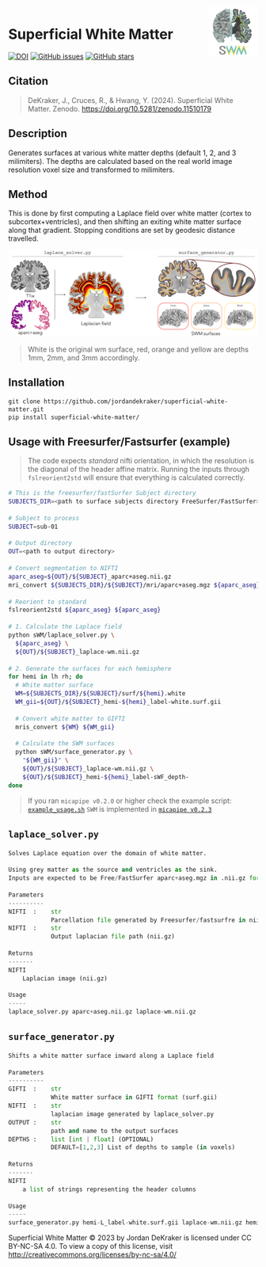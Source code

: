 
<img src="figures/swm_logo.png" width=20% height=20% align=right>

    
# Superficial White Matter
[![DOI](https://zenodo.org/badge/DOI/10.5281/zenodo.11510179.svg)](https://doi.org/10.5281/zenodo.11510179)
[![GitHub issues](https://img.shields.io/github/issues/jordandekraker/superficial-white-matter)](https://github.com/jordandekraker/superficial-white-matter/issues)
[![GitHub stars](https://img.shields.io/github/stars/jordandekraker/superficial-white-matter.svg?style=flat&label=⭐%EF%B8%8F%20stars&color=brightgreen)](https://github.com/jordandekraker/superficial-white-matter/stargazers)

## Citation
> DeKraker, J., Cruces, R., & Hwang, Y. (2024). Superficial White Matter. Zenodo. https://doi.org/10.5281/zenodo.11510179

## Description
Generates surfaces at various white matter depths (default 1, 2, and 3 milimiters).
The depths are calculated based on the real world image resolution voxel size and transformed to milimiters.

## Method
This is done by first computing a Laplace field over white matter (cortex to subcortex+ventricles), and then shifting an exiting white matter surface along that gradient.
Stopping conditions are set by geodesic distance travelled.

![swm method](figures/swm_methods.png)

> White is the original wm surface, red, orange and yellow are depths 1mm, 2mm, and 3mm accordingly.

## Installation
```
git clone https://github.com/jordandekraker/superficial-white-matter.git
pip install superficial-white-matter/
```

## Usage with Freesurfer/Fastsurfer (example)

> The code expects *standard* nifti orientation, in which the resolution is the diagonal of the header affine matrix. Running the inputs through `fslreorient2std` will ensure that everything is calculated correctly.

```bash
# This is the freesurfer/fastSurfer Subject directory
SUBJECTS_DIR=<path to surface subjects directory FreeSurfer/FastSurfer>

# Subject to process
SUBJECT=sub-01

# Output directory
OUT=<path to output directory>

# Convert segmentation to NIFTI
aparc_aseg=${OUT}/${SUBJECT}_aparc+aseg.nii.gz
mri_convert ${SUBJECTS_DIR}/${SUBJECT}/mri/aparc+aseg.mgz ${aparc_aseg}

# Reorient to standard
fslreorient2std ${aparc_aseg} ${aparc_aseg}

# 1. Calculate the Laplace field
python sWM/laplace_solver.py \
  ${aparc_aseg} \
  ${OUT}/${SUBJECT}_laplace-wm.nii.gz

# 2. Generate the surfaces for each hemisphere
for hemi in lh rh; do
  # White matter surface
  WM=${SUBJECTS_DIR}/${SUBJECT}/surf/${hemi}.white
  WM_gii=${OUT}/${SUBJECT}_hemi-${hemi}_label-white.surf.gii

  # Convert white matter to GIFTI
  mris_convert ${WM} ${WM_gii}

  # Calculate the SWM surfaces
  python sWM/surface_generator.py \
    "${WM_gii}" \
    ${OUT}/${SUBJECT}_laplace-wm.nii.gz \
    ${OUT}/${SUBJECT}_hemi-${hemi}_label-sWF_depth-
done

```

> If you ran `micapipe v0.2.0` or higher check the example script:  [`example_usage.sh`](./example_usage.sh)
> `SWM` is implemented in [`micapipe v0.2.3`](https://github.com/MICA-MNI/micapipe/releases/tag/v0.2.3)

## `laplace_solver.py`
```python
Solves Laplace equation over the domain of white matter.

Using grey matter as the source and ventricles as the sink.
Inputs are expected to be Free/FastSurfer aparc+aseg.mgz in .nii.gz format

Parameters
----------
NIFTI  :    str
            Parcellation file generated by Freesurfer/fastsurfre in nii.gz format (from mri/aparc+aseg.mgz).
NIFTI  :    str
            Output laplacian file path (nii.gz)

Returns
-------
NIFTI
    Laplacian image (nii.gz)

Usage
-----
laplace_solver.py aparc+aseg.nii.gz laplace-wm.nii.gz
```

## `surface_generator.py`
```python
Shifts a white matter surface inward along a Laplace field

Parameters
----------
GIFTI  :    str
            White matter surface in GIFTI format (surf.gii)
NIFTI  :    str
            laplacian image generated by laplace_solver.py
OUTPUT :    str
            path and name to the output surfaces
DEPTHS :    list [int | float] (OPTIONAL)
            DEFAULT=[1,2,3] List of depths to sample (in voxels)

Returns
-------
NIFTI
    a list of strings representing the header columns

Usage
-----
surface_generator.py hemi-L_label-white.surf.gii laplace-wm.nii.gz hemi-L_label-sWF_depth- 1,2,3
```

Superficial White Matter © 2023 by Jordan DeKraker is licensed under CC BY-NC-SA 4.0. To view a copy of this license, visit http://creativecommons.org/licenses/by-nc-sa/4.0/
